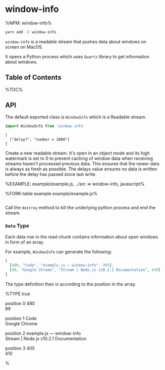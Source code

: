 # window-info

%NPM: window-info%

<!-- [![npm version](https://badge.fury.io/js/window-info.svg)](https://badge.fury.io/js/window-info) -->

```bash
yarn add -E window-info
```

`window-info` is a readable stream that pushes data about windows on screen on MacOS.

It opens a Python process which uses `Quartz` library to get information about windows.

## Table of Contents

%TOC%

## API

The default exported class is `WindowInfo` which is a Readable stream.

```js
import WindowInfo from 'window-info'
```

```### constructor => WindowInfo
[
  ["delay?", "number = 1000"]
]
```

Create a new readable stream. It's open in an object mode and its high watermark is set to 0 to prevent caching of window data when receiving streams haven't processed previous data. This ensures that the newer data is always as fresh as possible. The delays value ensures no data is written before the delay has passed since last write.

%EXAMPLE: example/example.js, ../src => window-info, javascript%

%FORK-table example example/example.js%

<!--
```sh
[ [ 40, 'SystemUIServer', 'AppleClockExtra', 416 ],
  [ 20, 'Little Snitch Agent', 'Item-0', 348 ],
  [ 112, 'Creative Cloud', 'Item-0', 672 ],
  [ 107, 'Tunnelblick', 'Item-0', 1285 ],
  [ 99, 'Avira', 'Item-0', 677 ],
  [ 92, 'PostgresMenuHelper', 'Item-0', 694 ],
  [ 28, 'SystemUIServer', 'AppleBluetoothExtra', 416 ],
  [ 32, 'SystemUIServer', 'AirPortExtra', 416 ],
  [ 36, 'SystemUIServer', 'AppleTextInputExtra', 416 ],
  [ 44, 'SystemUIServer', 'AppleUser', 416 ],
  [ 51, 'Spotlight', 'Item-0', 421 ],
  [ 25, 'SystemUIServer', 'Siri', 416 ],
  [ 23, 'SystemUIServer', 'NotificationCenter', 416 ],
  [ 3, 'Window Server', 'Menubar', 219 ],
  [ 480, 'Code', 'example.js — window-info', 405 ],
  [ 127, 'Code', 'launch.json — appshot', 405 ],
  [ 86, 'Code', 'meta.jsx — koa2-jsx', 405 ],
  [ 89,
    'Google Chrome',
    'Stream | Node.js v10.2.1 Documentation',
    410 ],
  [ 465, 'Finder', 'expected-cloned', 417 ],
  [ 78, 'iTerm', '1. bash', 413 ],
  [ 4, 'Window Server', 'Backstop Menubar', 219 ],
  [ 66, 'Finder', '', 417 ],
  [ 49, 'Dock', 'Desktop Picture - Sierra 2.jpg', 415 ],
  [ 2, 'Window Server', 'Desktop', 219 ] ]
``` -->

```### destroy
```

Call the `destroy` method to kill the underlying python process and end the stream.

### `Data` Type

Each data row in the read chunk contains information about open windows in form of an array.

For example, `WindowInfo` can generate the following:

```js
[
  [480, "Code", "example.js — window-info", 405],
  [89, "Google Chrome", "Stream | Node.js v10.2.1 Documentation", 410]
]
```

The type definition then is according to the position in the array.

%TYPE true
<p name="winid" type="number" required>
  <d>position 0</d>
  <e>480<br/>89</e>
</p>
<p name="App Name" type="string" required>
  <d>position 1</d>
  <e>Code<br/>Google Chrome</e>
</p>
<p name="Window Title" type="string" required>
  <d>position 2</d>
  <e>example.js — window-info<br/>Stream | Node.js v10.2.1 Documentation</e>
</p>
<p name="pid" type="number" required>
  <d>position 3</d>
  <e>405<br>410</e>
</p>
%
